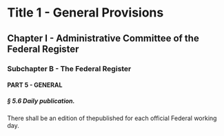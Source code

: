 
# Title 1 - General Provisions
## Chapter I - Administrative Committee of the Federal Register
### Subchapter B - The Federal Register
#### PART 5 - GENERAL
##### § 5.6 Daily publication.

There shall be an edition of thepublished for each official Federal working day.
